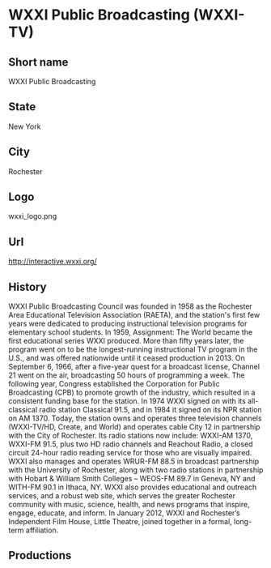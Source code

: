 # WXXI Public Broadcasting (WXXI-TV)

## Short name

WXXI Public Broadcasting

## State

New York

## City

Rochester

## Logo

wxxi_logo.png

## Url

http://interactive.wxxi.org/

## History

WXXI Public Broadcasting Council was founded in 1958 as the Rochester Area Educational Television Association (RAETA), and the station's first few years were dedicated to producing instructional television programs for elementary school students. In 1959, Assignment: The World became the first educational series WXXI produced. More than fifty years later, the program went on to be the longest-running instructional TV program in the U.S., and was offered nationwide until it ceased production in 2013. On September 6, 1966, after a five-year quest for a broadcast license, Channel 21 went on the air, broadcasting 50 hours of programming a week. The following year, Congress established the Corporation for Public Broadcasting (CPB) to promote growth of the industry, which resulted in a consistent funding base for the station. In 1974 WXXI signed on with its all-classical radio station Classical 91.5, and in 1984 it signed on its NPR station on AM 1370. Today, the station owns and operates three television channels (WXXI-TV/HD, Create, and World) and operates cable City 12 in partnership with the City of Rochester. Its radio stations now include: WXXI-AM 1370, WXXI-FM 91.5, plus two HD radio channels and Reachout Radio, a closed circuit 24-hour radio reading service for those who are visually impaired.  WXXI also manages and operates WRUR-FM 88.5 in broadcast partnership with the University of Rochester, along with two radio stations in partnership with Hobart & William Smith Colleges – WEOS-FM 89.7 in Geneva, NY and WITH-FM 90.1 in Ithaca, NY. WXXI also provides educational and outreach services, and a robust web site, which serves the greater Rochester community with music, science, health, and news programs that inspire, engage, educate, and inform.  In January 2012, WXXI and Rochester’s Independent Film House, Little Theatre, joined together in a formal, long-term affiliation.

## Productions



